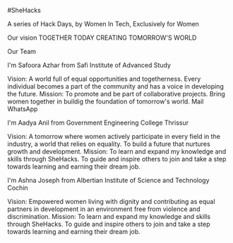 
#SheHacks

A series of Hack Days, by Women In Tech, Exclusively for Women

Our vision
TOGETHER TODAY CREATING TOMORROW'S WORLD

Our Team

I'm Safoora Azhar from
Safi Institute of Advanced Study

Vision:
A world full of equal opportunities and togetherness. Every individual becomes a part of the community and has a voice in developing the future.
Mission:
To promote and be part of collaborative projects. Bring women together in buildig the foundation of tomorrow's world.
Mail WhatsApp

I'm Aadya Anil from
Government Engineering College Thrissur

Vision:
A tomorrow where women actively participate in every field in the industry, a world that relies on equality. To build a future that nurtures growth and development.
Mission:
To learn and expand my knowledge and skills through SheHacks. To guide and inspire others to join and take a step towards learning and earning their dream job.


I'm Ashna Joseph  from
Albertian Institute of Science and Technology Cochin

Vision:
Empowered women living with dignity and contributing as equal partners in development in an environment free from violence and discrimination.
Mission:
To learn and expand my knowledge and skills through SheHacks. To guide and inspire others to join and take a step towards learning and earning their dream job.

